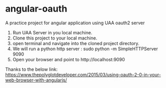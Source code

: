 # angular-oauth
A practice project for angular application using UAA oauth2 server

1. Run UAA Server in you local machine.
2. Clone this project to your local machine.
3. open terminal and navigate into the cloned project directory.
4. We will run a python http server : sudo python -m SimpleHTTPServer 9090
5. Open your browser and point to http://localhost:9090


Thanks to the below link:
https://www.thepolyglotdeveloper.com/2015/03/using-oauth-2-0-in-your-web-browser-with-angularjs/
